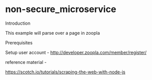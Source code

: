 # non-secure_microservice

Introduction

This example will parse over a page in zoopla

Prerequisites

Setup user account - http://developer.zoopla.com/member/register/

reference material - 

https://scotch.io/tutorials/scraping-the-web-with-node-js